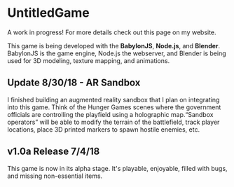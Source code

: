 # UntitledGame

A work in progress! For more details check out this page on my website.

This game is being developed with the **BabylonJS**, **Node.js**, and **Blender**. BabylonJS is the game engine, Node.js the webserver, and Blender is being used for 3D modeling, texture mapping, and animations.

## Update 8/30/18 - AR Sandbox
I finished building an augmented reality sandbox that I plan on integrating into this game. Think of the Hunger Games scenes where the government officials are controlling the playfield using a holographic map.“Sandbox operators” will be able to modify the terrain of the battlefield, track player locations, place 3D printed markers to spawn hostile enemies, etc.

## v1.0a Release 7/4/18
This game is now in its alpha stage. It's playable, enjoyable, filled with bugs, and missing non-essential items.


